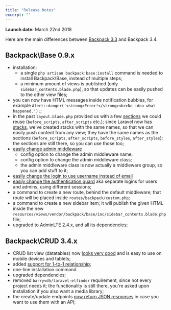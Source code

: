 ```yaml
---
title: "Release Notes"
excerpt: ""
---
```

**Launch date:** March 22nd 2018

Here are the main differences between [Backpack 3.3](https://laravel-backpack.readme.io/v3.3/docs) and Backpack 3.4.

## Backpack\Base 0.9.x
- installation:
  - a single ```php artisan backpack:base:install``` command is needed to install Backpack\Base, instead of multiple steps;
  - a minimum amount of views is published (only ```sidebar_contents.blade.php```), so that updates can be easily pushed to the other view files;
- you can now have HTML messages inside notification bubbles, for example ```Alert::danger('<strong>Error!</strong><br>No idea what happened.');```;
- in the past ```layout.blade.php``` provided us with a few [sections](https://laravel.com/docs/5.6/blade#template-inheritance) we could reuse (```before_scripts```, ```after_scripts``` etc.); since Laravel now has [stacks](https://laravel.com/docs/5.6/blade#stacks), we've created stacks with the same names, so that we can easily push content from any view; they have the same names as the sections (```before_scripts```, ```after_scripts```, ```before_styles```, ```after_styles```); the sections are still there, so you can use those too;
- [easily change admin middleware](https://github.com/Laravel-Backpack/Base/pull/258)
   - config option to change the admin middleware name;
   - config option to change the admin middleware class;
   - the admin middleware class is now actually a middleware group, so you can add stuff to it;
- [easily change the login to use username instead of email](https://github.com/Laravel-Backpack/Base/pull/257) 
- [easily change the authentication guard](https://github.com/Laravel-Backpack/Base/pull/165) aka separate logins for users and admins, using different sessions;
- a command to create a new route, behind the default middleware; that route will be placed inside ```routes/backpack/custom.php```;
- a command to create a new sidebar item; it will publish the given HTML inside the new ```resources/views/vendor/backpack/base/inc/sidebar_contents.blade.php``` file;
- upgraded to AdminLTE 2.4.x, and all its dependencies;


## Backpack\CRUD 3.4.x

- CRUD list view (datatables) now [looks very good](https://github.com/Laravel-Backpack/CRUD/pull/1180#issuecomment-357522025) and is easy to use on mobile devices and tablets;
- added [support for 1-to-1 relationship](https://github.com/Laravel-Backpack/CRUD/pull/865);
- one-line installation command
- upgraded dependencies;
- removed ```barryvdh/laravel-elfinder``` requirement, since not every project needs it; the functionality is still there, you're asked upon installation if you also want a media library;
- the create/update endpoints [now return JSON responses](https://github.com/Laravel-Backpack/CRUD/pull/1249) in case you want to use them with an API;